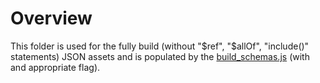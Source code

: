 # Overview

This folder is used for the fully build (without "$ref", "$allOf", "include()" statements) JSON assets and is populated by the [build_schemas.js](../build_schemas.js) (with and appropriate flag).
